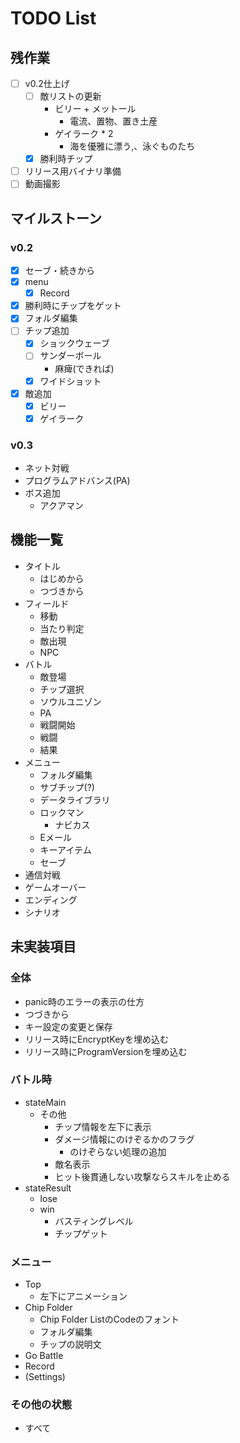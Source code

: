 # TODO List

## 残作業

- [ ] v0.2仕上げ
  - [ ] 敵リストの更新
    - ビリー + メットール
      - 電流、置物、置き土産
    - ゲイラーク * 2
      - 海を優雅に漂う,、泳ぐものたち
  - [x] 勝利時チップ
- [ ] リリース用バイナリ準備
- [ ] 動画撮影

## マイルストーン

### v0.2

- [x] セーブ・続きから
- [x] menu
  - [x] Record
- [x] 勝利時にチップをゲット
- [x] フォルダ編集
- [ ] チップ追加
  - [x] ショックウェーブ
  - [ ] サンダーボール
    - 麻痺(できれば)
  - [x] ワイドショット
- [x] 敵追加
  - [x] ビリー
  - [x] ゲイラーク

### v0.3

- ネット対戦
- プログラムアドバンス(PA)
- ボス追加
  - アクアマン

## 機能一覧

- タイトル
  - はじめから
  - つづきから
- フィールド
  - 移動
  - 当たり判定
  - 敵出現
  - NPC
- バトル
  - 敵登場
  - チップ選択
  - ソウルユニゾン
  - PA
  - 戦闘開始
  - 戦闘
  - 結果
- メニュー
  - フォルダ編集
  - サブチップ(?)
  - データライブラリ
  - ロックマン
    - ナビカス
  - Eメール
  - キーアイテム
  - セーブ
- 通信対戦
- ゲームオーバー
- エンディング
- シナリオ

## 未実装項目

### 全体

- panic時のエラーの表示の仕方
- つづきから
- キー設定の変更と保存
- リリース時にEncryptKeyを埋め込む
- リリース時にProgramVersionを埋め込む

### バトル時

- stateMain
  - その他
    - チップ情報を左下に表示
    - ダメージ情報にのけぞるかのフラグ
      - のけぞらない処理の追加
    - 敵名表示
    - ヒット後貫通しない攻撃ならスキルを止める
- stateResult
  - lose
  - win
    - バスティングレベル
    - チップゲット

### メニュー

- Top
  - 左下にアニメーション
- Chip Folder
  - Chip Folder ListのCodeのフォント
  - フォルダ編集
  - チップの説明文
- Go Battle
- Record
- (Settings)

### その他の状態

- すべて
